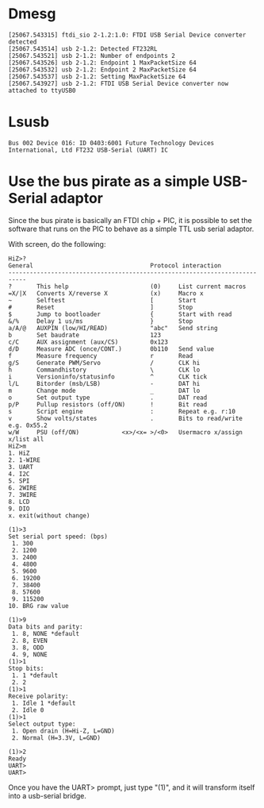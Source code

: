 # Dmesg



    [25067.543315] ftdi_sio 2-1.2:1.0: FTDI USB Serial Device converter detected
    [25067.543514] usb 2-1.2: Detected FT232RL
    [25067.543521] usb 2-1.2: Number of endpoints 2
    [25067.543526] usb 2-1.2: Endpoint 1 MaxPacketSize 64
    [25067.543532] usb 2-1.2: Endpoint 2 MaxPacketSize 64
    [25067.543537] usb 2-1.2: Setting MaxPacketSize 64
    [25067.543927] usb 2-1.2: FTDI USB Serial Device converter now attached to ttyUSB0


# Lsusb



    Bus 002 Device 016: ID 0403:6001 Future Technology Devices International, Ltd FT232 USB-Serial (UART) IC


# Use the bus pirate as a simple USB-Serial adaptor


Since the bus pirate is basically an FTDI chip + PIC, it is possible to set the software that runs on the PIC to behave as a simple TTL usb serial adaptor.

With screen, do the following:


    HiZ>?
    General                                 Protocol interaction
    ---------------------------------------------------------------------------
    ?       This help                       (0)     List current macros
    =X/|X   Converts X/reverse X            (x)     Macro x
    ~       Selftest                        [       Start
    #       Reset                           ]       Stop
    $       Jump to bootloader              {       Start with read
    &/%     Delay 1 us/ms                   }       Stop
    a/A/@   AUXPIN (low/HI/READ)            "abc"   Send string
    b       Set baudrate                    123
    c/C     AUX assignment (aux/CS)         0x123
    d/D     Measure ADC (once/CONT.)        0b110   Send value
    f       Measure frequency               r       Read
    g/S     Generate PWM/Servo              /       CLK hi
    h       Commandhistory                  \       CLK lo
    i       Versioninfo/statusinfo          ^       CLK tick
    l/L     Bitorder (msb/LSB)              -       DAT hi
    m       Change mode                     _       DAT lo
    o       Set output type                 .       DAT read
    p/P     Pullup resistors (off/ON)       !       Bit read
    s       Script engine                   :       Repeat e.g. r:10
    v       Show volts/states               .       Bits to read/write e.g. 0x55.2
    w/W     PSU (off/ON)            <x>/<x= >/<0>   Usermacro x/assign x/list all
    HiZ>m
    1. HiZ
    2. 1-WIRE
    3. UART
    4. I2C
    5. SPI
    6. 2WIRE
    7. 3WIRE
    8. LCD
    9. DIO
    x. exit(without change)
    
    (1)>3
    Set serial port speed: (bps)
     1. 300
     2. 1200
     3. 2400
     4. 4800
     5. 9600
     6. 19200
     7. 38400
     8. 57600
     9. 115200
    10. BRG raw value
    
    (1)>9
    Data bits and parity:
     1. 8, NONE *default 
     2. 8, EVEN 
     3. 8, ODD 
     4. 9, NONE
    (1)>1
    Stop bits:
     1. 1 *default
     2. 2
    (1)>1
    Receive polarity:
     1. Idle 1 *default
     2. Idle 0
    (1)>1
    Select output type:
     1. Open drain (H=Hi-Z, L=GND)
     2. Normal (H=3.3V, L=GND)
    
    (1)>2
    Ready
    UART>
    UART>


Once you have the UART> prompt, just type "(1)", and it will transform itself into a usb-serial bridge.